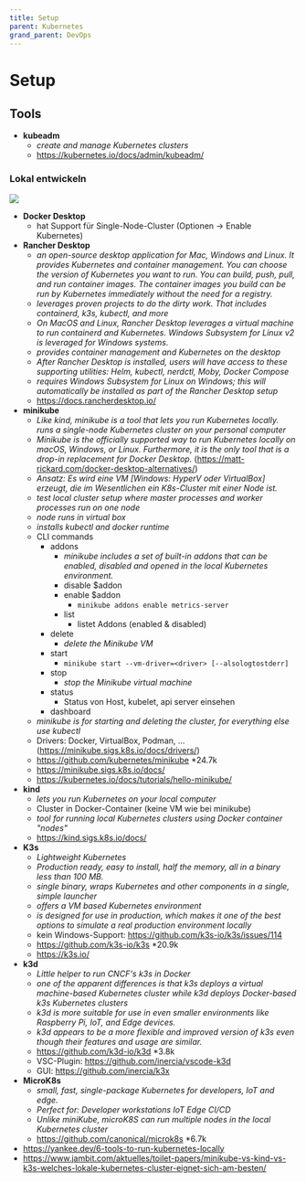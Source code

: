 ```yaml
---
title: Setup
parent: Kubernetes
grand_parent: DevOps
---
```


# Setup

## Tools
- **kubeadm**
  - *create and manage Kubernetes clusters*
  - <https://kubernetes.io/docs/admin/kubeadm/>

 
### Lokal entwickeln
<img src="https://www.jambit.com/site/assets/files/10220/minikube-kind-k3s-local-kubernetes-cluster-1.-squaremedium.jpg" loading="lazy"/><br/>
- **Docker Desktop**
  - hat Support für Single-Node-Cluster (Optionen -> Enable Kubernetes) 
- **Rancher Desktop**
  - *an open-source desktop application for Mac, Windows and Linux. It provides Kubernetes and container management. You can choose the version of Kubernetes you want to run. You can build, push, pull, and run container images. The container images you build can be run by Kubernetes immediately without the need for a registry.*
  - *leverages proven projects to do the dirty work. That includes containerd, k3s, kubectl, and more*
  - *On MacOS and Linux, Rancher Desktop leverages a virtual machine to run containerd and Kubernetes. Windows Subsystem for Linux v2 is leveraged for Windows systems.*
  - *provides container management and Kubernetes on the desktop*
  - *After Rancher Desktop is installed, users will have access to these supporting utilities: Helm, kubectl, nerdctl, Moby, Docker Compose*
  - *requires Windows Subsystem for Linux on Windows; this will automatically be installed as part of the Rancher Desktop setup*
  - <https://docs.rancherdesktop.io/>
- **minikube**
  - *Like kind, minikube is a tool that lets you run Kubernetes locally. runs a single-node Kubernetes cluster on your personal computer*
  - *Minikube is the officially supported way to run Kubernetes locally on macOS, Windows, or Linux. Furthermore, it is the only tool that is a drop-in replacement for Docker Desktop.* (<https://matt-rickard.com/docker-desktop-alternatives/>)
  - *Ansatz: Es wird eine VM [Windows: HyperV oder VirtualBox] erzeugt, die im Wesentlichen ein K8s-Cluster mit einer Node ist.*
  - *test local cluster setup where master processes and worker processes run on one node*
  - *node runs in virtual box*
  - *installs kubectl and docker runtime*
  - CLI commands
    - addons
      - *minikube includes a set of built-in addons that can be enabled, disabled and opened in the local Kubernetes environment.*
      - disable $addon
      - enable $addon
        - `minikube addons enable metrics-server`
      - list
        - listet Addons (enabled & disabled)
    - delete
      - *delete the Minikube VM*
    - start
      - `minikube start --vm-driver=<driver> [--alsologtostderr]`
    - stop
      - *stop the Minikube virtual machine*
    - status
      - Status von Host, kubelet, api server einsehen
    - dashboard
  - *minikube is for starting and deleting the cluster, for everything else use kubectl*
  - Drivers: Docker, VirtualBox, Podman, ... (<https://minikube.sigs.k8s.io/docs/drivers/>)
  - <https://github.com/kubernetes/minikube> *24.7k
  - <https://minikube.sigs.k8s.io/docs/>
  - <https://kubernetes.io/docs/tutorials/hello-minikube/>
- **kind**
  - *lets you run Kubernetes on your local computer*
  - Cluster in Docker-Container (keine VM wie bei minikube)
  - *tool for running local Kubernetes clusters using Docker container "nodes"*
  - <https://kind.sigs.k8s.io/docs/>
- **K3s**
  - *Lightweight Kubernetes*
  - *Production ready, easy to install, half the memory, all in a binary less than 100 MB.*
  - *single binary, wraps Kubernetes and other components in a single, simple launcher*
  - *offers a VM based Kubernetes environment*
  - *is designed for use in production, which makes it one of the best options to simulate a real production environment locally*
  - kein Windows-Support: <https://github.com/k3s-io/k3s/issues/114>
  - <https://github.com/k3s-io/k3s> *20.9k
  - <https://k3s.io/>
- **k3d**
  - *Little helper to run CNCF's k3s in Docker*
  - *one of the apparent differences is that k3s deploys a virtual machine-based Kubernetes cluster while k3d deploys Docker-based k3s Kubernetes clusters*
  - *k3d is more suitable for use in even smaller environments like Raspberry Pi, IoT, and Edge devices.*
  - *k3d appears to be a more flexible and improved version of k3s even though their features and usage are similar.*
  - <https://github.com/k3d-io/k3d> *3.8k
  - VSC-Plugin: <https://github.com/inercia/vscode-k3d>
  - GUI: <https://github.com/inercia/k3x>
- **MicroK8s**
  - *small, fast, single-package Kubernetes for developers, IoT and edge.*
  - *Perfect for: Developer workstations IoT Edge CI/CD*
  - *Unlike miniKube, microK8S can run multiple nodes in the local Kubernetes cluster*
  - <https://github.com/canonical/microk8s> *6.7k
- <https://yankee.dev/6-tools-to-run-kubernetes-locally>
- <https://www.jambit.com/aktuelles/toilet-papers/minikube-vs-kind-vs-k3s-welches-lokale-kubernetes-cluster-eignet-sich-am-besten/>
